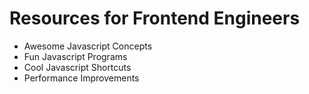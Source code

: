 # Resources for Frontend Engineers

- Awesome Javascript Concepts
- Fun Javascript Programs
- Cool Javascript Shortcuts
- Performance Improvements